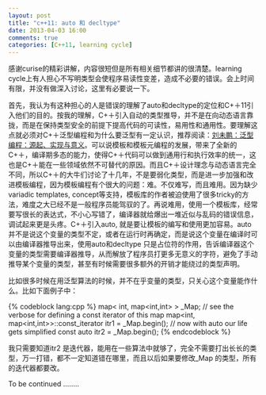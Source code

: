 ```yaml
---
layout: post
title: "c++11: auto 和 decltype"
date: 2013-04-03 16:00
comments: true
categories: [C++11, learning cycle]
---
```


感谢curise的精彩讲解，内容很短但是所有相关细节都讲的很清楚。learning cycle上有人担心不写明类型会使程序易读性变差，造成不必要的错误。会上时间有限，并没有做深入讨论，这里有必要说一下。

首先，我认为有这种担心的人是错误的理解了auto和decltype的定位和C+＋11引入他们的目的。按我的理解，C+＋引入自动的类型推导，并不是在向动态语言靠拢，而是在保持类型安全的前提下提高代码的可读性，易用性和通用性。要理解这点就必须对C+＋泛型编程和为什么要泛型有一定认识，推荐阅读：[刘未鹏：泛型编程：源起、实现与意义](http://blog.csdn.net/pongba/article/details/2544894)。可以说模板和模板元编程的发展，带来了全新的C+＋，编译期多态的能力，使得C+＋代码可以做到通用行和执行效率的统一，这也是C+＋能在一些领域依然不可替代的原因。而且C+＋设计理念与动态语言完全不同，所以C+＋的大牛们讨论了十几年，不是要弱化类型，而是进一步加强和改进模板编程，因为模板编程有个很大的问题：难。不仅难写，而且难用。因为缺少variadic templates, concept等支持，模板库的作者被迫使用了很多tricky的方法，难度之大已经不是一般程序员能驾驭的了。再说难用，使用一个模板库，经常要写很长的表达式，不小心写错了，编译器就给爆出一堆近似与乱码的错误信息，调试起来更是头疼。C+＋引入auto, 就是要让模板的编写和使用更加容易。auto并不是说这个变量的类型不定，或者在运行时再确定，而是说这个变量在编译时可以由编译器推导出来，使用auto和decltype 只是占位符的作用，告诉编译器这个变量的类型需要编译器推导，从而解放了程序员打更多无意义的字符，避免了手动推导某个变量的类型，甚至有时候需要很多额外的开销才能绕过的类型声明。 

比如很多时候在用泛型算法的时候，并不在乎变量的类型，只关心这个变量能作什么。比如下面例子中：

{% codeblock lang:cpp %}
map< int, map<int,int> > _Map;
// see the verbose for defining a const iterator of this map
map<int, map<int,int>>::const_iterator itr1 = _Map.begin();
// now with auto our life gets simplified
const auto itr2 = _Map.begin(); 
{% endcodeblock %}

我只需要知道itr2 是迭代器，能用在一些算法中就够了，完全不需要打出长长的类型，万一打错，都不一定知道错在哪里，而且以后如果要修改_Map 的类型，所有的迭代器都要改。

To be continued ........
